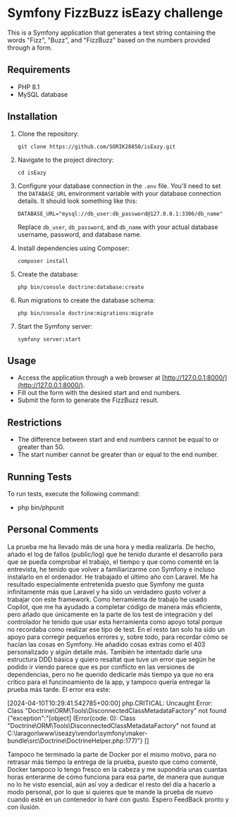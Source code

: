 # Symfony FizzBuzz isEazy challenge

This is a Symfony application that generates a text string containing the words "Fizz", "Buzz", and "FizzBuzz" based on the numbers provided through a form.

## Requirements
- PHP 8.1
- MySQL database

## Installation

1. Clone the repository:
    ```
    git clone https://github.com/SORIK28850/isEazy.git
    ```
2. Navigate to the project directory:
    ```
    cd isEazy
    ```
3. Configure your database connection in the `.env` file. You'll need to set the `DATABASE_URL` environment variable with
   your database connection details. It should look something like this:
    ```
    DATABASE_URL="mysql://db_user:db_password@127.0.0.1:3306/db_name"
    ```
    Replace `db_user`, `db_password`, and `db_name` with your actual database username, password, and database name.

4. Install dependencies using Composer:
    ```
    composer install
    ```
5. Create the database:
    ```
    php bin/console doctrine:database:create
    ```
6. Run migrations to create the database schema:
    ```
    php bin/console doctrine:migrations:migrate
    ```
7. Start the Symfony server:
    ```
    symfony server:start
    ```

## Usage

- Access the application through a web browser at [http://127.0.0.1:8000/](http://127.0.0.1:8000/).
- Fill out the form with the desired start and end numbers.
- Submit the form to generate the FizzBuzz result.

## Restrictions
- The difference between start and end numbers cannot be equal to or greater than 50.
- The start number cannot be greater than or equal to the end number.

## Running Tests

To run tests, execute the following command:
- php bin/phpunit

## Personal Comments

La prueba me ha llevado más de una hora y media realizarla. De hecho, añado el log de fallos (public/log) que he tenido durante el desarrollo para que se pueda comprobar el trabajo, el tiempo y que como comenté en la entrevista, he tenido que volver a familiarizarme con Symfony e incluso instalarlo en el ordenador. He trabajado el último año con Laravel.
Me ha resultado especialmente entretenida puesto que Symfony me gusta infinitamente más que Laravel y ha sido un verdadero gusto volver a trabajar con este framework.
Como herramienta de trabajo he usado Copilot, que me ha ayudado a completar código de manera más eficiente, pero añado que únicamente en la parte de los test de integración y del controlador he tenido que usar esta herramienta como apoyo total porque no recordaba como realizar ese tipo de test. En el resto tan solo ha sido un apoyo para corregir pequeños errores y, sobre todo, para recordar cómo se hacían las cosas en Symfony. He añadido cosas extras como el 403 personalizado y algún detalle más. También he intentado darle una estructura DDD básica y quiero resaltat que tuve un error que según he podido ir viendo parece que es por conflicto en las versiones de dependencias, pero no he querido dedicarle más tiempo ya que no era crítico para el funcinoamiento de la app, y tampoco quería entregar la prueba más tarde. El error era este:

[2024-04-10T10:29:41.542785+00:00] php.CRITICAL: Uncaught Error: Class "Doctrine\ORM\Tools\DisconnectedClassMetadataFactory" not found {"exception":"[object] (Error(code: 0): Class \"Doctrine\\ORM\\Tools\\DisconnectedClassMetadataFactory\" not found at C:\\laragon\\www\\iseazy\\vendor\\symfony\\maker-bundle\\src\\Doctrine\\DoctrineHelper.php:177)"} []

Tampoco he terminado la parte de Docker por el mismo motivo, para no retrasar más tiempo la entrega de la prueba, puesto que como comenté, Docker tampoco lo tengo fresco en la cabeza y me supondría unas cuantas horas enterarme de cómo funciona para esa parte, de manera que aunque no lo he visto esencial, aún así voy a dedicar el resto del día a hacerlo a modo personal, por lo que si quieres que te mande la prueba de nuevo cuando esté en un contenedor lo haré con gusto.
Espero FeedBack pronto y con ilusión.
